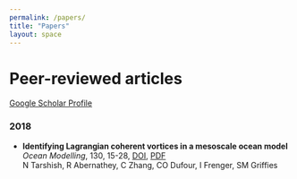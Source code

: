 ```yaml
---
permalink: /papers/
title: "Papers"
layout: space
---
```

# Peer-reviewed articles

[Google Scholar Profile](https://scholar.google.com/citations?user=oam2ZBkAAAAJ&hl=en)

### 2018

*  **Identifying Lagrangian coherent vortices in a mesoscale ocean model**  
   *Ocean Modelling*, 130, 15-28, [DOI][d1], [PDF][p1]  
   N Tarshish, R Abernathey, C Zhang, CO Dufour, I Frenger, SM Griffies

   [d1]: https://doi.org/10.1016/j.ocemod.2018.07.001
   [p1]: /files/tarshish_2018.pdf
